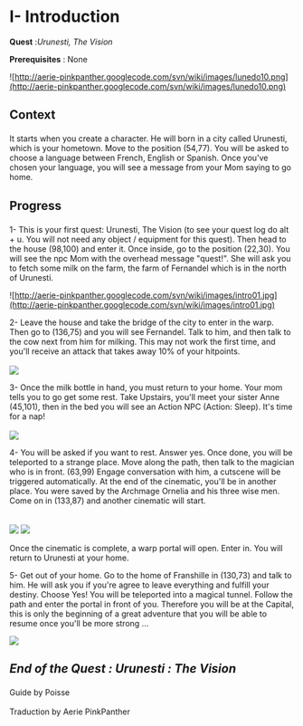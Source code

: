 # I- Introduction #


<p><b>Quest</b> :<em>Urunesti, The Vision</em> </p>
<p><b>Prerequisites</b> : None</p>

![http://aerie-pinkpanther.googlecode.com/svn/wiki/images/lunedo10.png](http://aerie-pinkpanther.googlecode.com/svn/wiki/images/lunedo10.png)

## <p><span>Context</span></p> ##

<p>It starts when you create a character. He will born in a city called Urunesti, which is your hometown. Move to the position (54,77). You will be asked to choose a language between French, English or Spanish. Once you've chosen your language, you will see a message from your Mom saying to go home.</p>

## <p>Progress</p> ##

<p>1- This is your first quest: Urunesti, The Vision (to see your quest log do alt + u. You will not need any object / equipment for this quest). Then head to the house (98,100) and enter it. Once inside, go to the position (22,30). You will see the npc Mom with the overhead message "quest!". She will ask you to fetch some milk on the farm, the farm of Fernandel which is in the north of Urunesti.</p>

![http://aerie-pinkpanther.googlecode.com/svn/wiki/images/intro01.jpg](http://aerie-pinkpanther.googlecode.com/svn/wiki/images/intro01.jpg)

<p>2- Leave the house and take the bridge of the city to enter in the warp. Then go to (136,75) and you will see Fernandel. Talk to him, and then talk to the cow next from him for milking. This may not work the first time, and you'll receive an attack that takes away 10% of your hitpoints.<br>
<br>
<img src='http://aerie-pinkpanther.googlecode.com/svn/wiki/images/intro02.jpg' />

<p>3- Once the milk bottle in hand, you must return to your home. Your mom tells you to go get some rest. Take Upstairs, you'll meet your sister Anne (45,101), then in the bed you will see an Action NPC (Action: Sleep). It's time for a nap!<br>
<br>
<img src='http://aerie-pinkpanther.googlecode.com/svn/wiki/images/intro03.jpg' />

<p>4- You will be asked if you want to rest. Answer yes. Once done, you will be teleported to a strange place. Move along the path, then talk to the magician who is in front. (63,99) Engage conversation with him, a cutscene will be triggered automatically. At the end of the cinematic, you'll be in another place. You were saved by the Archmage Ornelia and his three wise men. Come on in (133,87) and another cinematic will start.<br>
<br>
<br>
<img src='http://aerie-pinkpanther.googlecode.com/svn/wiki/images/intro04.jpg' />
<img src='http://aerie-pinkpanther.googlecode.com/svn/wiki/images/intro05.jpg' />


<p>Once the cinematic is complete, a warp portal will open. Enter in. You will return to Urunesti at your home.</p>

<p>5- Get out of your home. Go to the home of Franshille in (130,73) and talk to him. He will ask you if you're agree to leave everything and fulfill your destiny. Choose Yes! You will be teleported into a magical tunnel. Follow the path and enter the portal in front of you. Therefore you will be at the Capital, this is only the beginning of a great adventure that you will be able to resume once you'll be more strong ...</p>

<img src='http://aerie-pinkpanther.googlecode.com/svn/wiki/images/intro06.jpg' />


<h2><p><em>End of the Quest : Urunesti : The Vision</em></h2>
Guide by Poisse<br>
<br>
Traduction by Aerie PinkPanther<br>
</p>